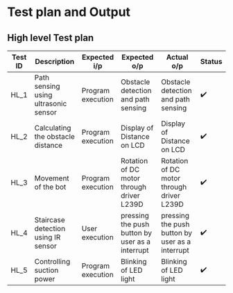 # Test plan and Output
## High level Test plan

| Test ID | Description | Expected i/p | Expected o/p | Actual o/p | Status |
| --- | --- | --- | --- | --- | --- |
| HL_1 | Path sensing using ultrasonic sensor | Program execution | Obstacle detection and path sensing | Obstacle detection and path sensing |:heavy_check_mark: |
| HL_2 | Calculating the obstacle distance | Program execution | Display of Distance on LCD | Display of Distance on LCD |:heavy_check_mark: |
| HL_3 | Movement of the bot | Program execution | Rotation of DC motor through driver L239D |  Rotation of DC motor through driver L239D |:heavy_check_mark: |
| HL_4 | Staircase detection using IR sensor | User execution | pressing the push button by user as a interrupt | pressing the push button by user as a interrupt |:heavy_check_mark: |
| HL_5 | Controlling suction power | Program execution | Blinking of LED light | Blinking of LED light |:heavy_check_mark:|
